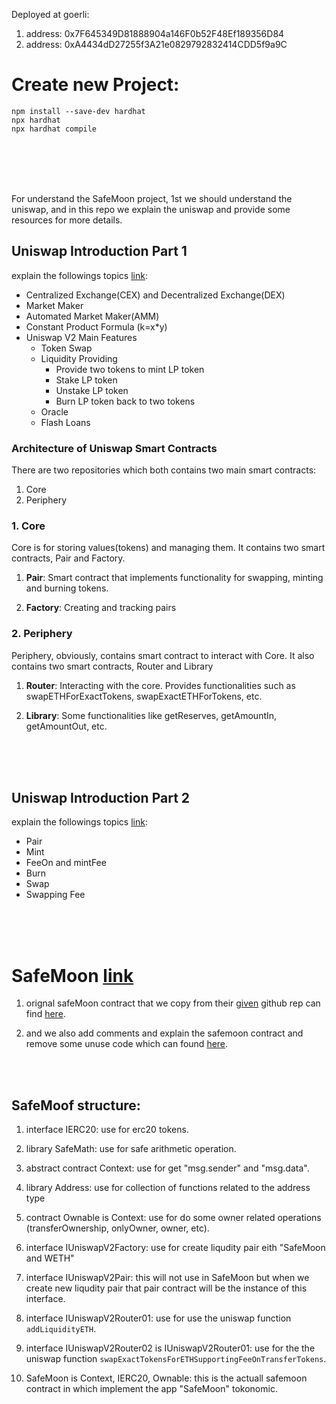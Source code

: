 
Deployed at goerli:
1. address: 0x7F645349D81888904a146F0b52F48Ef189356D84
2. address: 0xA4434dD27255f3A21e0829792832414CDD5f9a9C

# Create new Project:

``` 
npm install --save-dev hardhat
npx hardhat
npx hardhat compile
```


<br>
<br>
<br>
<br>

For understand the SafeMoon project, 1st we should understand the uniswap, and in this repo we explain the uniswap and provide some resources for more details.

## Uniswap Introduction Part 1 
explain the followings topics [link](https://medium.com/@gregshen0925/decentralized-exchange-intro-3ab7c3937041):


- Centralized Exchange(CEX) and Decentralized Exchange(DEX)
- Market Maker
- Automated Market Maker(AMM)
- Constant Product Formula (k=x*y)
- Uniswap V2 Main Features
    - Token Swap
    - Liquidity Providing
        - Provide two tokens to mint LP token
        - Stake LP token
        - Unstake LP token
        - Burn LP token back to two tokens
    - Oracle
    - Flash Loans


### Architecture of Uniswap Smart Contracts
There are two repositories which both contains two main smart contracts:
1. Core
2. Periphery
        
### 1. Core
Core is for storing values(tokens) and managing them. It contains two smart contracts, Pair and Factory.

1. **Pair**: 
Smart contract that implements functionality for swapping, minting and burning tokens.

2. **Factory**: 
Creating and tracking pairs

### 2. Periphery
Periphery, obviously, contains smart contract to interact with Core. It also contains two smart contracts, Router and Library

1. **Router**: 
Interacting with the core. Provides functionalities such as swapETHForExactTokens, swapExactETHForTokens, etc.

2. **Library**: 
Some functionalities like getReserves, getAmountIn, getAmountOut, etc.

<br>
<br>
<br>

## Uniswap Introduction Part 2 
explain the followings topics [link](https://medium.com/coinmonks/uniswap-introduction-2-c60e66530e68):

- Pair
- Mint
- FeeOn and mintFee
- Burn
- Swap
- Swapping Fee

<br>
<br>
<br>


# SafeMoon [link](https://github.com/safemoonprotocol/Safemoon.sol/blob/main/Safemoon.sol)

1. orignal safeMoon contract that we copy from their 
[given](https://github.com/safemoonprotocol/Safemoon.sol/blob/main/Safemoon.sol) 
github rep can find [here](./contracts/SafeMoon.sol).

2. and we also add comments and explain the safemoon contract and remove some unuse code which can found [here](./contracts/SafeMoon_with_Comments.sol).

<br>
<br>

## SafeMoof structure:
1. interface IERC20: use for erc20 tokens.
2. library SafeMath: use for safe arithmetic operation.
3. abstract contract Context:  use for get "msg.sender" and "msg.data".
4. library Address: use for collection of functions related to the address type
5. contract Ownable is Context: use for do some owner related operations (transferOwnership, onlyOwner, owner, etc).
6. interface IUniswapV2Factory: use for create liqudity pair eith "SafeMoon and WETH" 
7. interface IUniswapV2Pair: this will not use in SafeMoon but when we create new liqudity pair that pair contract will be the instance of this interface.

8. interface IUniswapV2Router01: use for use the uniswap function `addLiquidityETH`.
9. interface IUniswapV2Router02 is IUniswapV2Router01: use for the the uniswap function `swapExactTokensForETHSupportingFeeOnTransferTokens`.


10. SafeMoon is Context, IERC20, Ownable: this is the actuall safemoon contract in which implement the app "SafeMoon" tokonomic.


